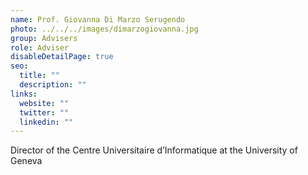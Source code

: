 ```yaml
---
name: Prof. Giovanna Di Marzo Serugendo
photo: ../../../images/dimarzogiovanna.jpg
group: Advisers
role: Adviser
disableDetailPage: true
seo:
  title: ""
  description: ""
links:
  website: ""
  twitter: ""
  linkedin: ""
---
```


Director of the Centre Universitaire d’Informatique at the University of Geneva
